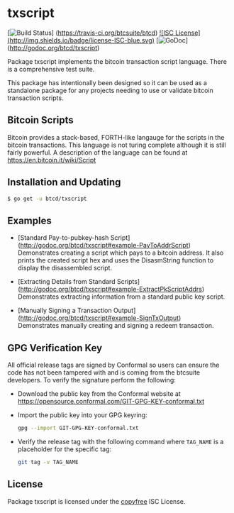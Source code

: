 txscript
========

[![Build Status](https://travis-ci.org/btcsuite/btcd.png?branch=master)]
(https://travis-ci.org/btcsuite/btcd) [![ISC License]
(http://img.shields.io/badge/license-ISC-blue.svg)](http://copyfree.org)
[![GoDoc](https://godoc.org/btcd/txscript?status.png)]
(http://godoc.org/btcd/txscript)

Package txscript implements the bitcoin transaction script language.  There is
a comprehensive test suite.

This package has intentionally been designed so it can be used as a standalone
package for any projects needing to use or validate bitcoin transaction scripts.

## Bitcoin Scripts

Bitcoin provides a stack-based, FORTH-like langauge for the scripts in
the bitcoin transactions.  This language is not turing complete
although it is still fairly powerful.  A description of the language
can be found at https://en.bitcoin.it/wiki/Script

## Installation and Updating

```bash
$ go get -u btcd/txscript
```

## Examples

* [Standard Pay-to-pubkey-hash Script]
  (http://godoc.org/btcd/txscript#example-PayToAddrScript)  
  Demonstrates creating a script which pays to a bitcoin address.  It also
  prints the created script hex and uses the DisasmString function to display
  the disassembled script.

* [Extracting Details from Standard Scripts]
  (http://godoc.org/btcd/txscript#example-ExtractPkScriptAddrs)  
  Demonstrates extracting information from a standard public key script.

* [Manually Signing a Transaction Output]
  (http://godoc.org/btcd/txscript#example-SignTxOutput)  
  Demonstrates manually creating and signing a redeem transaction.

## GPG Verification Key

All official release tags are signed by Conformal so users can ensure the code
has not been tampered with and is coming from the btcsuite developers.  To
verify the signature perform the following:

- Download the public key from the Conformal website at
  https://opensource.conformal.com/GIT-GPG-KEY-conformal.txt

- Import the public key into your GPG keyring:
  ```bash
  gpg --import GIT-GPG-KEY-conformal.txt
  ```

- Verify the release tag with the following command where `TAG_NAME` is a
  placeholder for the specific tag:
  ```bash
  git tag -v TAG_NAME
  ```

## License

Package txscript is licensed under the [copyfree](http://copyfree.org) ISC
License.
